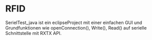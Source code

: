 # RFID
SerielTest_java ist ein eclipseProject mit einer einfachen GUI und Grundfunktionen wie openConnection(), Write(), Read() auf serielle Schnittstelle mit RXTX API.